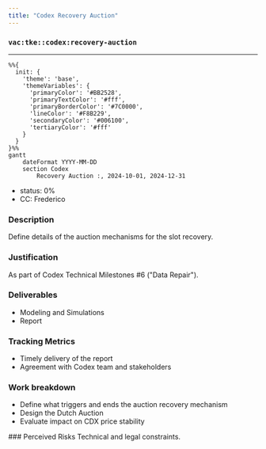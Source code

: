 ```yaml
---
title: "Codex Recovery Auction"
---
```

### `vac:tke::codex:recovery-auction`
---

```mermaid
%%{ 
  init: { 
    'theme': 'base', 
    'themeVariables': { 
      'primaryColor': '#BB2528', 
      'primaryTextColor': '#fff', 
      'primaryBorderColor': '#7C0000', 
      'lineColor': '#F8B229', 
      'secondaryColor': '#006100', 
      'tertiaryColor': '#fff' 
    } 
  } 
}%%
gantt
	dateFormat YYYY-MM-DD
	section Codex
		Recovery Auction :, 2024-10-01, 2024-12-31
```

- status: 0%
- CC: Frederico

### Description
Define details of the auction mechanisms for the slot recovery.

### Justification
As part of Codex Technical Milestones #6 ("Data Repair").

### Deliverables
- Modeling and Simulations
- Report 

### Tracking Metrics
- Timely delivery of the report
- Agreement with Codex team and stakeholders

### Work breakdown
- Define what triggers and ends the auction recovery mechanism
- Design the Dutch Auction
- Evaluate impact on CDX price stability

### Perceived Risks
Technical and legal constraints.

